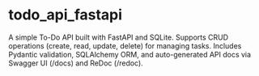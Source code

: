 # todo_api_fastapi
A simple To-Do API built with FastAPI and SQLite. Supports CRUD operations (create, read, update, delete) for managing tasks. Includes Pydantic validation, SQLAlchemy ORM, and auto-generated API docs via Swagger UI (/docs) and ReDoc (/redoc).
